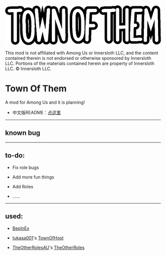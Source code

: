 ![ModLogo](Resources/totLogo.png)

This mod is not affiliated with Among Us or Innersloth LLC, and the content contained therein is not endorsed or otherwise sponsored by Innersloth LLC. Portions of the materials contained herein are property of Innersloth LLC. © Innersloth LLC.

# Town Of Them
A mod for Among Us and it is planning!

* 中文版README：[点这里](README_SChinese.md)
----------------------------

## known bug

----------------------------

## to-do:

* Fix role bugs

* Add more fun things

* Add Roles

* ......

----------------------------

## used:

* [BepInEx](https://github.com/BepInEx/BepInEx)

* [tukasa001](https://github.com/tukasa001)'s 
[TownOfHost](https://github.com/tukasa001/TownOfHost)

* [TheOtherRolesAU](https://github.com/TheOtherRolesAU)'s 
[TheOtherRoles](https://github.com/TheOtherRolesAU/TheOtherRoles)
